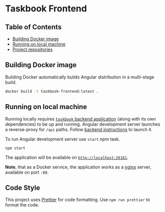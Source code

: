 # Taskbook Frontend

## Table of Contents

- [Building Docker image](#building-docker-image)
- [Running on local machine](#running-on-local-machine)
- [Project repositories](#project-repositories)

## Building Docker image

Building Docker automatically builds Angular distribution in a multi-stage build.

```bash
docker build -t taskbook-frontend:latest .
```

## Running on local machine

Running locally requires [`taskbook` backend application](../taskbook-backend) (along with its own
dependencies) to be up and running. Angular development server launches a reverse-proxy for `/api`
paths. Follow [backend instructions](../taskbook-backend/README.md#running-on-local-machine) to launch
it.

To run Angular development server use `start` npm task.

```shell
npm start
```

The application will be available on [`http://localhost:26161`](http://localhost:26161).

**Note**, that as a Docker service, the application works as a
[nginx](https://hub.docker.com/_/nginx) server, available on port `:80`.

## Code Style

This project uses [Prettier](https://prettier.io/) for code formatting. Use `npm run prettier` to format the code.
